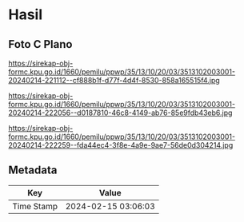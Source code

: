 # Hasil

## Foto C Plano

https://sirekap-obj-formc.kpu.go.id/1660/pemilu/ppwp/35/13/10/20/03/3513102003001-20240214-221112--cf888b1f-d77f-4d4f-8530-858a165515f4.jpg

https://sirekap-obj-formc.kpu.go.id/1660/pemilu/ppwp/35/13/10/20/03/3513102003001-20240214-222056--d0187810-46c8-4149-ab76-85e9fdb43eb6.jpg

https://sirekap-obj-formc.kpu.go.id/1660/pemilu/ppwp/35/13/10/20/03/3513102003001-20240214-222259--fda44ec4-3f8e-4a9e-9ae7-56de0d304214.jpg


## Metadata

| Key        | Value               |
| ---------- | ------------------- |
| Time Stamp | 2024-02-15 03:06:03 |



